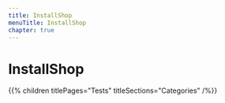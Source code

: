 ```yaml
---
title: InstallShop
menuTitle: InstallShop
chapter: true
---
```


# InstallShop

{{% children titlePages="Tests" titleSections="Categories" /%}}
